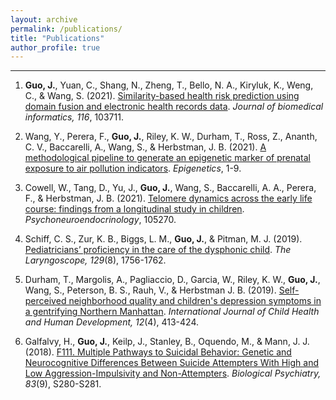 ```yaml
---
layout: archive
permalink: /publications/
title: "Publications"
author_profile: true
---
```


***

1. __Guo, J.__, Yuan, C., Shang, N., Zheng, T., Bello, N. A., Kiryluk, K., Weng, C., & Wang, S. (2021). [Similarity-based health risk prediction using domain fusion and electronic health records data](https://www.sciencedirect.com/science/article/pii/S153204642100040X). _Journal of biomedical informatics, 116_, 103711.

2. Wang, Y., Perera, F., __Guo, J.__, Riley, K. W., Durham, T., Ross, Z., Ananth, C. V., Baccarelli, A., Wang, S., & Herbstman, J. B. (2021). [A methodological pipeline to generate an epigenetic marker of prenatal exposure to air pollution indicators](https://www.tandfonline.com/doi/full/10.1080/15592294.2021.1872926). _Epigenetics_, 1-9.

3. Cowell, W., Tang, D., Yu, J., __Guo, J.__, Wang, S., Baccarelli, A. A., Perera, F., \& Herbstman, J. B. (2021). [Telomere dynamics across the early life course: findings from a longitudinal study in children](https://www.sciencedirect.com/science/article/pii/S030645302100144X). _Psychoneuroendocrinology_, 105270.

4. Schiff, C. S., Zur, K. B., Biggs, L. M., __Guo, J.__, & Pitman, M. J. (2019). [Pediatricians’ proficiency in the care of the dysphonic child](https://onlinelibrary.wiley.com/doi/full/10.1002/lary.27577). _The Laryngoscope, 129_(8), 1756-1762.

5. Durham, T., Margolis, A., Pagliaccio, D., Garcia, W., Riley, K. W., __Guo, J.__, Wang, S., Peterson, B. S., Rauh, V., & Herbstman J. B. (2019). [Self-perceived neighborhood quality and children's depression symptoms in a gentrifying Northern Manhattan](https://search.proquest.com/docview/2445581154). _International Journal of Child Health and Human Development, 12_(4), 413-424.

6. Galfalvy, H., __Guo, J.__, Keilp, J., Stanley, B., Oquendo, M., & Mann, J. J. (2018). [F111. Multiple Pathways to Suicidal Behavior: Genetic and Neurocognitive Differences Between Suicide Attempters With High and Low Aggression-Impulsivity and Non-Attempters](https://www.sciencedirect.com/science/article/pii/S0006322318308266?via%3Dihub). _Biological Psychiatry, 83_(9), S280-S281.